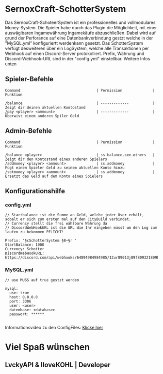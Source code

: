 # SernoxCraft-SchotterSystem

Das SernoxCraft-SchoteerSystem ist ein professionelles und vollmodulares Money-System.
Die Spieler habe durch das Plugin die Möglichkeit, mit einer auswäglbaren Ingamewährung Ingamekäufe abzuschließen. 
Dabei wird auf grund der Perforance auf eine Datenbankverbindung gestzt welche in der "MySQL.yml" konfiguriertt werdenkann gesetzt.
Das SchotterSystem verfügt desweiteren über ein LogSystem, welche alle Transaktionen per Webhook auf einen Discord-Server protokolliert.
Prefix, Währung  und Discord-Webhook-URL sind in der "config.yml" einstellbar. Weitere Infos unten

## Spieler-Befehle

```
Command                                   | Permission              | Funktion

/balance                                  | -------------           | Zeigt dir deinen aktuellen Kontostand
/pay <player> <ammount>                   | -------------           | Überwist einem anderen Spiler Geld
```


## Admin-Befehle

```
Command                                   | Permission              | Funktion

/balance <player>                         | ss.balance.see.others   | Zeigt dir den Kontostand eines anderen Spielers
/addmoney <player> <ammount>              | ss.addmoney             | Fügt einem Spieler Geld zu seinem aktuellen Konto hinzu
/setmoney <player> <ammount>              | ss.addmoney             | Ersetzt das Geld auf dem Konto eines Spielers
```


## Konfigurationshilfe

### config.yml
```
// Startbalance ist die Summe an Geld, welche jeder User erhält, sobalt er sich zum ersten mal auf den CityBuild verbindet.
// Currency stellt die frei wählbare Währung da
// DiscordWebHookURL ist die URL die Ihr eingeben müsst um den Log zum laufen zu bekommen PFLICHT!

Prefix: '§cSchotterSystem §8➛§r '
StartBalance: 1000
Currency: Schotter
DiscordWebHookURL: https://discord.com/api/webhooks/64894984984985/12ur89013j89f809321809hf89h2894h8fh3w8

```

### MySQL.yml

```
// use MUSS auf true gestzt werden

mysql:
  use: true
  host: 0.0.0.0
  port: 3306
  user: <user>
  datenbase: <database>
  passwort: ******
  
```

Informationsvideo zu den ConfigFiles: [Klicke hier](https://youtu.be/N6OVcCUGyWw)

# Viel Spaß wünschen
## LvckyAPI & IloveKOHL | Developer

